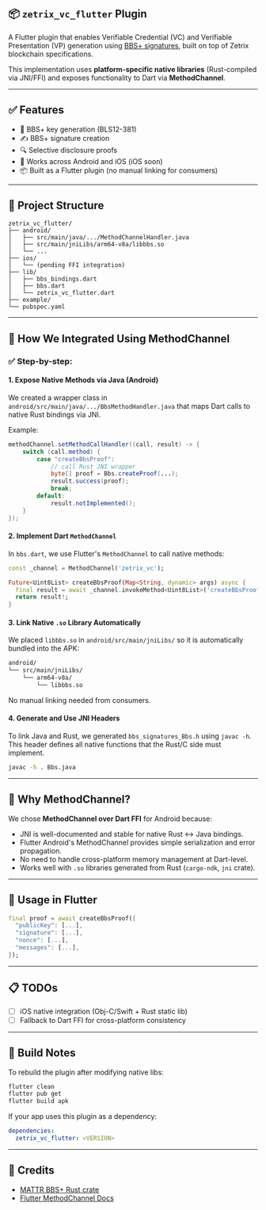 ## 📦 `zetrix_vc_flutter` Plugin

A Flutter plugin that enables Verifiable Credential (VC) and Verifiable Presentation (VP) generation using [BBS+ signatures](https://identity.foundation/bbs-signature/), built on top of Zetrix blockchain specifications.

This implementation uses **platform-specific native libraries** (Rust-compiled via JNI/FFI) and exposes functionality to Dart via **MethodChannel**.

---

## ✅ Features

* 🧠 BBS+ key generation (BLS12-381)
* ✍️ BBS+ signature creation
* 🔍 Selective disclosure proofs
* 🧱 Works across Android and iOS (iOS soon)
* 📦 Built as a Flutter plugin (no manual linking for consumers)

---

## 🧹 Project Structure

```
zetrix_vc_flutter/
├── android/
│   ├── src/main/java/.../MethodChannelHandler.java
│   ├── src/main/jniLibs/arm64-v8a/libbbs.so
│   └── ...
├── ios/
│   └── (pending FFI integration)
├── lib/
│   ├── bbs_bindings.dart
│   ├── bbs.dart
│   └── zetrix_vc_flutter.dart
├── example/
└── pubspec.yaml
```

---

## 🔧 How We Integrated Using MethodChannel

### ✅ Step-by-step:

#### 1. **Expose Native Methods via Java (Android)**

We created a wrapper class in `android/src/main/java/.../BbsMethodHandler.java` that maps Dart calls to native Rust bindings via JNI.

Example:

```java
methodChannel.setMethodCallHandler((call, result) -> {
    switch (call.method) {
        case "createBbsProof":
            // call Rust JNI wrapper
            byte[] proof = Bbs.createProof(...);
            result.success(proof);
            break;
        default:
            result.notImplemented();
    }
});
```

#### 2. **Implement Dart `MethodChannel`**

In `bbs.dart`, we use Flutter's `MethodChannel` to call native methods:

```dart
const _channel = MethodChannel('zetrix_vc');

Future<Uint8List> createBbsProof(Map<String, dynamic> args) async {
  final result = await _channel.invokeMethod<Uint8List>('createBbsProof', args);
  return result!;
}
```

#### 3. **Link Native `.so` Library Automatically**

We placed `libbbs.so` in `android/src/main/jniLibs/` so it is automatically bundled into the APK:

```bash
android/
└── src/main/jniLibs/
    └── arm64-v8a/
        └── libbbs.so
```

No manual linking needed from consumers.

#### 4. **Generate and Use JNI Headers**

To link Java and Rust, we generated `bbs_signatures_Bbs.h` using `javac -h`. This header defines all native functions that the Rust/C side must implement.

```bash
javac -h . Bbs.java
```

---

## 🔐 Why MethodChannel?

We chose **MethodChannel over Dart FFI** for Android because:

* JNI is well-documented and stable for native Rust ↔ Java bindings.
* Flutter Android's MethodChannel provides simple serialization and error propagation.
* No need to handle cross-platform memory management at Dart-level.
* Works well with `.so` libraries generated from Rust (`cargo-ndk`, `jni` crate).

---

## 🚀 Usage in Flutter

```dart
final proof = await createBbsProof({
  "publicKey": [...],
  "signature": [...],
  "nonce": [...],
  "messages": [...],
});
```

---

## 📋 TODOs

* [ ] iOS native integration (Obj-C/Swift + Rust static lib)
* [ ] Fallback to Dart FFI for cross-platform consistency

---

## 💪 Build Notes

To rebuild the plugin after modifying native libs:

```bash
flutter clean
flutter pub get
flutter build apk
```

If your app uses this plugin as a dependency:

```yaml
dependencies:
  zetrix_vc_flutter: <VERSION>
```

---

## 🙌 Credits

* [MATTR BBS+ Rust crate](https://github.com/mattrglobal/ffi-bbs-signatures)
* [Flutter MethodChannel Docs](https://docs.flutter.dev/platform-integration/platform-channels)

